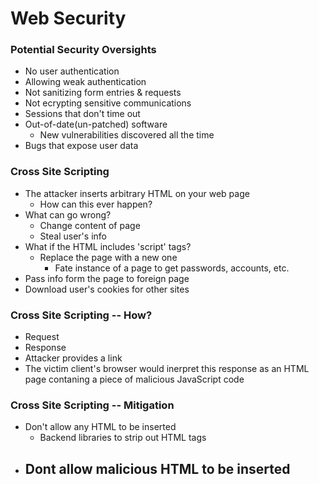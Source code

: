 # Web Security 

### Potential Security Oversights
 - No user authentication
 - Allowing weak authentication
 - Not sanitizing form entries & requests
 - Not ecrypting sensitive communications
 - Sessions that don't time out
 - Out-of-date(un-patched) software
    - New vulnerabilities discovered all the time
 - Bugs that expose user data

 ### Cross Site Scripting 
 - The attacker inserts arbitrary HTML on your web page
    - How can this ever happen?
- What can go wrong?
    - Change content of page
    - Steal user's info
- What if the HTML includes 'script' tags?
    - Replace the page with a new one
        - Fate instance of a page to get passwords, accounts, etc. 
- Pass info form the page to foreign page
- Download user's cookies for other sites

### Cross Site Scripting -- How?
- Request
- Response
- Attacker provides a link
- The victim client's browser would inerpret this response as an HTML page contaning a piece of malicious JavaScript code

### Cross Site Scripting -- Mitigation
- Don't allow any HTML to be inserted 
    - Backend libraries to strip out HTML tags
- Dont allow malicious HTML to be inserted 
    -
